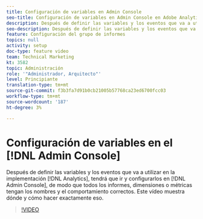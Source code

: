 ```yaml
---
title: Configuración de variables en Admin Console
seo-title: Configuración de variables en Admin Console en Adobe Analytics
description: Después de definir las variables y los eventos que va a utilizar en la implementación de Analytics, debe entrar y configurarlos en Admin Console, de modo que todos los informes, dimensiones o métricas tengan los nombres y el comportamiento correctos. Este vídeo muestra dónde y cómo hacer exactamente eso.
seo-description: Después de definir las variables y los eventos que va a utilizar en la implementación de Analytics, debe entrar y configurarlos en Admin Console, de modo que todos los informes, dimensiones o métricas tengan los nombres y el comportamiento correctos. Este vídeo muestra dónde y cómo hacer exactamente eso. Adobe Analytics
feature: Configuración del grupo de informes
topics: null
activity: setup
doc-type: feature video
team: Technical Marketing
kt: 3582
topic: Administración
role: '"Administrador, Arquitecto"'
level: Principiante
translation-type: tm+mt
source-git-commit: f3b3fa7d91b0cb21005b57768ca23ed6700fcc03
workflow-type: tm+mt
source-wordcount: '187'
ht-degree: 3%

---
```



# Configuración de variables en el [!DNL Admin Console]

Después de definir las variables y los eventos que va a utilizar en la implementación [!DNL Analytics], tendrá que ir y configurarlos en [!DNL Admin Console], de modo que todos los informes, dimensiones o métricas tengan los nombres y el comportamiento correctos. Este vídeo muestra dónde y cómo hacer exactamente eso.

>[!VIDEO](https://video.tv.adobe.com/v/28755/?quality=12)
